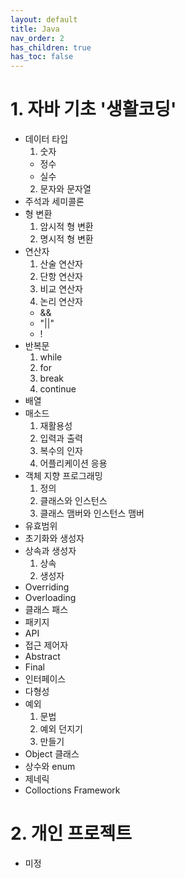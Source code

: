 ```yaml
---
layout: default
title: Java
nav_order: 2
has_children: true
has_toc: false
---
```


# 1. 자바 기초 '생활코딩'

- 데이터 타입
  1. 숫자
    - 정수
    - 실수
  2. 문자와 문자열
- 주석과 세미콜론
- 형 변환
  1. 암시적 형 변환
  2. 명시적 형 변환
- 연산자
  1. 산술 연산자
  2. 단항 연산자
  3. 비교 연산자
  4. 논리 연산자
    - &&
    - "||"
    - !
- 반복문
  1. while
  2. for
  3. break
  4. continue
- 배열
- 매소드
  1. 재활용성
  2. 입력과 출력
  3. 복수의 인자
  4. 어플리케이션 응용
- 객체 지향 프로그래밍
  1. 정의
  2. 클래스와 인스턴스
  3. 클래스 맴버와 인스턴스 맴버
- 유효범위
- 초기화와 생성자
- 상속과 생성자
  1. 상속
  2. 생성자
- Overriding
- Overloading
- 클래스 패스
- 패키지
- API
- 접근 제어자
- Abstract
- Final
- 인터페이스
- 다형성
- 예외
  1. 문법
  2. 예외 던지기
  3. 만들기
- Object 클래스
- 상수와 enum
- 제네릭
- Colloctions Framework



# 2. 개인 프로젝트
- 미정
